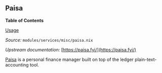 ## Paisa

**Table of Contents**

[Usage](#module-services-paisa-usage)

_Source:_ `modules/services/misc/paisa.nix`

_Upstream documentation:_ [https://paisa.fyi/](https://paisa.fyi/)

[Paisa](https://github.com/ananthakumaran/paisa) is a personal finance manager built on top of the ledger plain-text-accounting tool.

